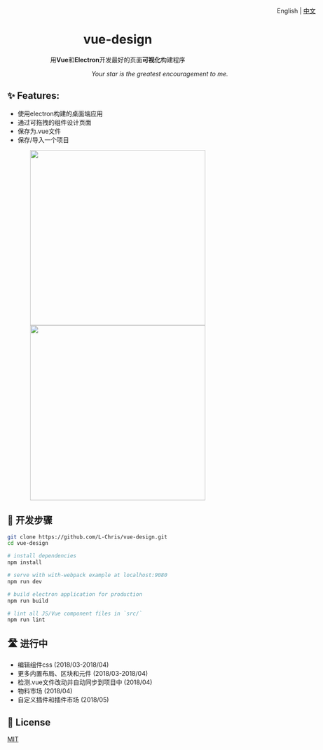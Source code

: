 <h1 align="center">
  vue-design
</h1>
<p align="right" style="position:absolute;top:16px;right:28px;">
  English | <a href="https://github.com/L-Chris/vue-design/blob/master/README.zh-CN.md">中文</a>
</p>
<p align="center">用<strong>Vue</strong>和<strong>Electron</strong>开发最好的页面<strong>可视化</strong>构建程序</p>
<p align="right"><em>Your star is the greatest encouragement to me.</em></p>

## ✨ Features:

- 使用electron构建的桌面端应用
- 通过可拖拽的组件设计页面
- 保存为.vue文件
- 保存/导入一个项目

<p align="center">
  <img width="400px" src="https://raw.githubusercontent.com/L-Chris/vue-design/develop/docs/images/layout.png">
  <img width="400px" src="https://raw.githubusercontent.com/L-Chris/vue-design/develop/docs/images/code.png">
</p>

## 🔧 开发步骤

``` bash
git clone https://github.com/L-Chris/vue-design.git
cd vue-design

# install dependencies
npm install

# serve with with-webpack example at localhost:9080
npm run dev

# build electron application for production
npm run build

# lint all JS/Vue component files in `src/`
npm run lint
```

## 🛣 进行中
- 编辑组件css (2018/03-2018/04)
- 更多内置布局、区块和元件 (2018/03-2018/04)
- 检测.vue文件改动并自动同步到项目中 (2018/04)
- 物料市场 (2018/04)
- 自定义插件和插件市场 (2018/05)

## 🥂 License

[MIT](http://opensource.org/licenses/MIT)